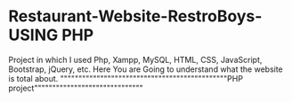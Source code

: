 # Restaurant-Website-RestroBoys- USING PHP
Project in which I used Php, Xampp, MySQL, HTML, CSS, JavaScript, Bootstrap, jQuery, etc.
Here You are
Going to understand
what the website is 
total about.
""""""""""""""""""""""""""""""""""""""""""""""PHP project""""""""""""""""""""""""""""""
